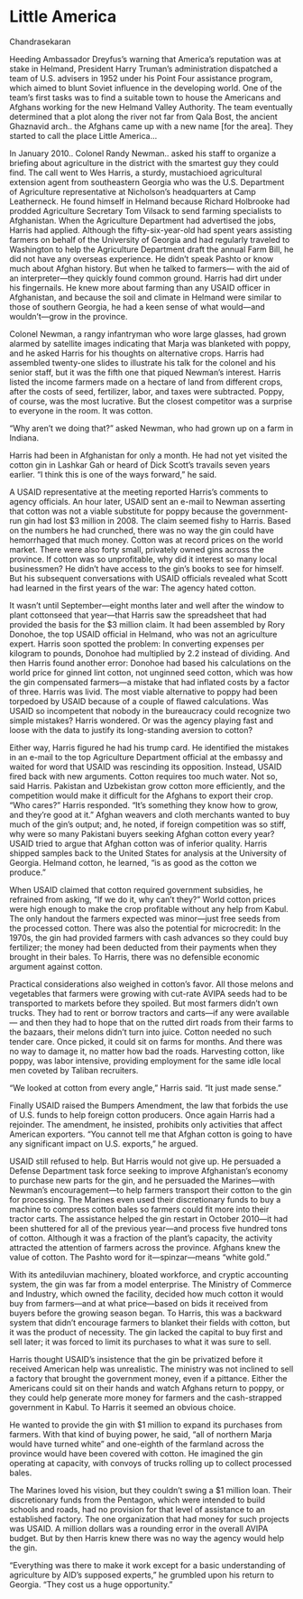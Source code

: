 # Little America

Chandrasekaran

Heeding Ambassador Dreyfus’s warning that America’s reputation was at
stake in Helmand, President Harry Truman’s administration dispatched a
team of U.S. advisers in 1952 under his Point Four assistance program,
which aimed to blunt Soviet influence in the developing world. One of
the team’s first tasks was to find a suitable town to house the
Americans and Afghans working for the new Helmand Valley Authority.
The team eventually determined that a plot along the river not far
from Qala Bost, the ancient Ghaznavid arch.. the Afghans came up with
a new name [for the area]. They started to call the place Little
America...

<a name='cotton'/>

In January 2010..  Colonel Randy Newman.. asked his staff to organize
a briefing about agriculture in the district with the smartest guy
they could find. The call went to Wes Harris, a sturdy, mustachioed
agricultural extension agent from southeastern Georgia who was the
U.S. Department of Agriculture representative at Nicholson’s
headquarters at Camp Leatherneck. He found himself in Helmand because
Richard Holbrooke had prodded Agriculture Secretary Tom Vilsack to
send farming specialists to Afghanistan. When the Agriculture
Department had advertised the jobs, Harris had applied. Although the
fifty-six-year-old had spent years assisting farmers on behalf of the
University of Georgia and had regularly traveled to Washington to help
the Agriculture Department draft the annual Farm Bill, he did not have
any overseas experience. He didn’t speak Pashto or know much about
Afghan history. But when he talked to farmers— with the aid of an
interpreter—they quickly found common ground. Harris had dirt under
his fingernails. He knew more about farming than any USAID officer in
Afghanistan, and because the soil and climate in Helmand were similar
to those of southern Georgia, he had a keen sense of what would—and
wouldn’t—grow in the province.

Colonel Newman, a rangy infantryman who wore large glasses, had grown
alarmed by satellite images indicating that Marja was blanketed with
poppy, and he asked Harris for his thoughts on alternative
crops. Harris had assembled twenty-one slides to illustrate his talk
for the colonel and his senior staff, but it was the fifth one that
piqued Newman’s interest. Harris listed the income farmers made on a
hectare of land from different crops, after the costs of seed,
fertilizer, labor, and taxes were subtracted. Poppy, of course, was
the most lucrative. But the closest competitor was a surprise to
everyone in the room. It was cotton.

“Why aren’t we doing that?” asked Newman, who had grown up on a farm
in Indiana.

Harris had been in Afghanistan for only a month. He had not yet
visited the cotton gin in Lashkar Gah or heard of Dick Scott’s
travails seven years earlier. “I think this is one of the ways
forward,” he said.

A USAID representative at the meeting reported Harris’s comments to
agency officials. An hour later, USAID sent an e-mail to Newman
asserting that cotton was not a viable substitute for poppy because
the government-run gin had lost $3 million in 2008. The claim seemed
fishy to Harris. Based on the numbers he had crunched, there was no
way the gin could have hemorrhaged that much money. Cotton was at
record prices on the world market. There were also forty small,
privately owned gins across the province. If cotton was so
unprofitable, why did it interest so many local businessmen? He didn’t
have access to the gin’s books to see for himself. But his subsequent
conversations with USAID officials revealed what Scott had learned in
the first years of the war: The agency hated cotton.

It wasn’t until September—eight months later and well after the window
to plant cottonseed that year—that Harris saw the spreadsheet that had
provided the basis for the $3 million claim. It had been assembled by
Rory Donohoe, the top USAID official in Helmand, who was not an
agriculture expert. Harris soon spotted the problem: In converting
expenses per kilogram to pounds, Donohoe had multiplied by 2.2 instead
of dividing. And then Harris found another error: Donohoe had based
his calculations on the world price for ginned lint cotton, not
unginned seed cotton, which was how the gin compensated farmers—a
mistake that had inflated costs by a factor of three.  Harris was
livid. The most viable alternative to poppy had been torpedoed by
USAID because of a couple of flawed calculations. Was USAID so
incompetent that nobody in the bureaucracy could recognize two simple
mistakes? Harris wondered. Or was the agency playing fast and loose
with the data to justify its long-standing aversion to cotton?

Either way, Harris figured he had his trump card. He identified the
mistakes in an e-mail to the top Agriculture Department official at
the embassy and waited for word that USAID was rescinding its
opposition.  Instead, USAID fired back with new arguments. Cotton
requires too much water. Not so, said Harris. Pakistan and Uzbekistan
grow cotton more efficiently, and the competition would make it
difficult for the Afghans to export their crop. “Who cares?” Harris
responded. “It’s something they know how to grow, and they’re good at
it.” Afghan weavers and cloth merchants wanted to buy much of the
gin’s output; and, he noted, if foreign competition was so stiff, why
were so many Pakistani buyers seeking Afghan cotton every year? USAID
tried to argue that Afghan cotton was of inferior quality. Harris
shipped samples back to the United States for analysis at the
University of Georgia. Helmand cotton, he learned, “is as good as the
cotton we produce.”

When USAID claimed that cotton required government subsidies, he
refrained from asking, “If we do it, why can’t they?” World cotton
prices were high enough to make the crop profitable without any help
from Kabul.  The only handout the farmers expected was minor—just free
seeds from the processed cotton. There was also the potential for
microcredit: In the 1970s, the gin had provided farmers with cash
advances so they could buy fertilizer; the money had been deducted
from their payments when they brought in their bales. To Harris, there
was no defensible economic argument against cotton.

Practical considerations also weighed in cotton’s favor. All those
melons and vegetables that farmers were growing with cut-rate AVIPA
seeds had to be transported to markets before they spoiled. But most
farmers didn’t own trucks. They had to rent or borrow tractors and
carts—if any were available— and then they had to hope that on the
rutted dirt roads from their farms to the bazaars, their melons didn’t
turn into juice. Cotton needed no such tender care. Once picked, it
could sit on farms for months. And there was no way to damage it, no
matter how bad the roads. Harvesting cotton, like poppy, was labor
intensive, providing employment for the same idle local men coveted by
Taliban recruiters.

“We looked at cotton from every angle,” Harris said. “It just made sense.”

Finally USAID raised the Bumpers Amendment, the law that forbids the
use of U.S. funds to help foreign cotton producers. Once again Harris
had a rejoinder. The amendment, he insisted, prohibits only activities
that affect American exporters. “You cannot tell me that Afghan cotton
is going to have any significant impact on U.S. exports,” he argued.

USAID still refused to help. But Harris would not give up. He
persuaded a Defense Department task force seeking to improve
Afghanistan’s economy to purchase new parts for the gin, and he
persuaded the Marines—with Newman’s encouragement—to help farmers
transport their cotton to the gin for processing. The Marines even
used their discretionary funds to buy a machine to compress cotton
bales so farmers could fit more into their tractor carts. The
assistance helped the gin restart in October 2010—it had been
shuttered for all of the previous year—and process five hundred tons
of cotton. Although it was a fraction of the plant’s capacity, the
activity attracted the attention of farmers across the
province. Afghans knew the value of cotton. The Pashto word for
it—spinzar—means “white gold.”

With its antediluvian machinery, bloated workforce, and cryptic
accounting system, the gin was far from a model enterprise. The
Ministry of Commerce and Industry, which owned the facility, decided
how much cotton it would buy from farmers—and at what price—based on
bids it received from buyers before the growing season began. To
Harris, this was a backward system that didn’t encourage farmers to
blanket their fields with cotton, but it was the product of
necessity. The gin lacked the capital to buy first and sell later; it
was forced to limit its purchases to what it was sure to sell.

Harris thought USAID’s insistence that the gin be privatized before it
received American help was unrealistic. The ministry was not inclined
to sell a factory that brought the government money, even if a
pittance. Either the Americans could sit on their hands and watch
Afghans return to poppy, or they could help generate more money for
farmers and the cash-strapped government in Kabul. To Harris it seemed
an obvious choice.

He wanted to provide the gin with $1 million to expand its purchases
from farmers. With that kind of buying power, he said, “all of
northern Marja would have turned white” and one-eighth of the farmland
across the province would have been covered with cotton. He imagined
the gin operating at capacity, with convoys of trucks rolling up to
collect processed bales.

The Marines loved his vision, but they couldn’t swing a $1 million
loan.  Their discretionary funds from the Pentagon, which were
intended to build schools and roads, had no provision for that level
of assistance to an established factory. The one organization that had
money for such projects was USAID. A million dollars was a rounding
error in the overall AVIPA budget. But by then Harris knew there was
no way the agency would help the gin.

“Everything was there to make it work except for a basic understanding
of agriculture by AID’s supposed experts,” he grumbled upon his return
to Georgia. “They cost us a huge opportunity.”
